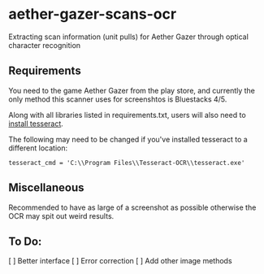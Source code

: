# aether-gazer-scans-ocr
Extracting scan information (unit pulls) for Aether Gazer through optical character recognition  

## Requirements

You need to the game Aether Gazer from the play store, and currently the only method this scanner uses for screenshtos is Bluestacks 4/5.

Along with all libraries listed in requirements.txt, users will also need to [install tesseract](https://github.com/tesseract-ocr/tesseract#installing-tesseract).

The following may need to be changed if you've installed tesseract to a different location:
```
tesseract_cmd = 'C:\\Program Files\\Tesseract-OCR\\tesseract.exe'
```

## Miscellaneous

Recommended to have as large of a screenshot as possible otherwise the OCR may spit out weird results.

## To Do:

[ ] Better interface
[ ] Error correction
[ ] Add other image methods